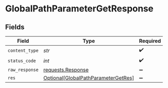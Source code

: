 # GlobalPathParameterGetResponse


## Fields

| Field                                                                                       | Type                                                                                        | Required                                                                                    | Description                                                                                 |
| ------------------------------------------------------------------------------------------- | ------------------------------------------------------------------------------------------- | ------------------------------------------------------------------------------------------- | ------------------------------------------------------------------------------------------- |
| `content_type`                                                                              | *str*                                                                                       | :heavy_check_mark:                                                                          | N/A                                                                                         |
| `status_code`                                                                               | *int*                                                                                       | :heavy_check_mark:                                                                          | N/A                                                                                         |
| `raw_response`                                                                              | [requests.Response](https://requests.readthedocs.io/en/latest/api/#requests.Response)       | :heavy_minus_sign:                                                                          | N/A                                                                                         |
| `res`                                                                                       | [Optional[GlobalPathParameterGetRes]](../../models/operations/globalpathparametergetres.md) | :heavy_minus_sign:                                                                          | OK                                                                                          |